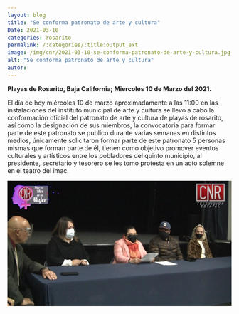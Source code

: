 ```yaml
---
layout: blog
title: "Se conforma patronato de arte y cultura"
Date: 2021-03-10
categories: rosarito
permalink: /:categories/:title:output_ext
image: /img/cnr/2021-03-10-se-conforma-patronato-de-arte-y-cultura.jpg
alt: "Se conforma patronato de arte y cultura"
autor:
---
```


**Playas de Rosarito, Baja California; Miercoles 10 de Marzo del 2021.** 

El día de hoy miércoles 10 de marzo aproximadamente a las 11:00 en las instalaciones del instituto municipal de arte y cultura se llevo a cabo la conformación oficial del patronato de arte y cultura de playas de rosarito, así como la designación de sus miembros, la convocatoria para formar parte de este patronato se publico durante varias semanas en distintos medios, únicamente solicitaron formar parte de este patronato 5 personas mismas que forman parte de él, tienen como objetivo promover eventos culturales y artísticos entre los pobladores del quinto municipio, al presidente, secretario y tesorero se les tomo protesta en un acto solemne en el teatro del imac. 

<div id="carouselExampleSlidesOnly" class="carousel slide" data-ride="carousel">
  <div class="carousel-inner">
    <div class="carousel-item active">
       <img class="d-block w-100" src="/img/cnr/2021-03-10-se-conforma-patronato-de-arte-y-cultura.jpg" loading="lazy"  alt="Se conforma patronato de arte y cultura">
    </div>
  </div>
</div>